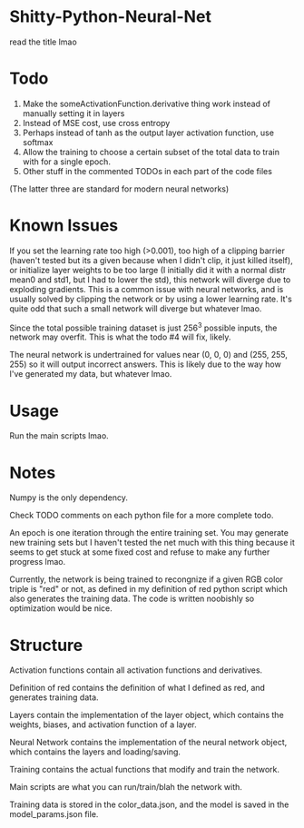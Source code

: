 # Shitty-Python-Neural-Net
read the title lmao

# Todo
1. Make the someActivationFunction.derivative thing work instead of manually setting it in layers
2. Instead of MSE cost, use cross entropy
3. Perhaps instead of tanh as the output layer activation function, use softmax
4. Allow the training to choose a certain subset of the total data to train with for a single epoch.
5. Other stuff in the commented TODOs in each part of the code files

(The latter three are standard for modern neural networks)

# Known Issues
If you set the learning rate too high (>0.001), too high of a clipping barrier (haven't tested but its a given because when I didn't clip, it just killed itself), or initialize layer weights to be too large (I initially did it with a normal distr mean0 and std1, but I had to lower the std), this network will diverge due to exploding gradients. This is a common issue with neural networks, and is usually solved by clipping the network or by using a lower learning rate. It's quite odd that such a small network will diverge but whatever lmao.

Since the total possible training dataset is just 256<sup>3</sup> possible inputs, the network may overfit. This is what the todo #4 will fix, likely.

The neural network is undertrained for values near (0, 0, 0) and (255, 255, 255) so it will output incorrect answers. This is likely due to the way how I've generated my data, but whatever lmao.

# Usage
Run the main scripts lmao. 

# Notes
Numpy is the only dependency.

Check TODO comments on each python file for a more complete todo.

An epoch is one iteration through the entire training set. You may generate new training sets but I haven't tested the net much with this thing because it seems to get stuck at some fixed cost and refuse to make any further progress lmao.

Currently, the network is being trained to recongnize if a given RGB color triple is "red" or not, as defined in my definition of red python script which also generates the training data. The code is written noobishly so optimization would be nice.

# Structure
Activation functions contain all activation functions and derivatives.

Definition of red contains the definition of what I defined as red, and generates training data.

Layers contain the implementation of the layer object, which contains the weights, biases, and activation function of a layer.

Neural Network contains the implementation of the neural network object, which contains the layers and loading/saving.

Training contains the actual functions that modify and train the network.

Main scripts are what you can run/train/blah the network with.

Training data is stored in the color_data.json, and the model is saved in the model_params.json file.